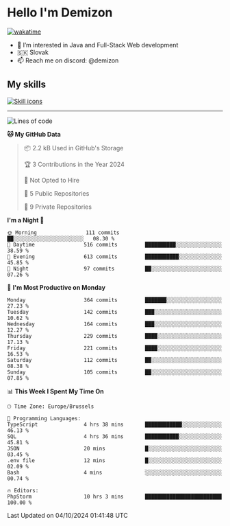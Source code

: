 # Hello I'm Demizon
[![wakatime](https://wakatime.com/badge/user/6ad1949f-d6d7-44f9-9eee-c35e54cc499b.svg)](https://wakatime.com/@6ad1949f-d6d7-44f9-9eee-c35e54cc499b)
- 👀 I’m interested in Java and Full-Stack Web development
- 🇸🇰 Slovak
- 📫 Reach me on discord: @demizon

## My skills
[![Skill icons](https://skillicons.dev/icons?i=java,js,ts,html,css,react,nextjs,tailwind,supabase,py,git,docker,linux,mysql,postgres,mongo&theme=dark)](https://github.com/Demizon3433)

---

<!--START_SECTION:waka-->
![Lines of code](https://img.shields.io/badge/From%20Hello%20World%20I%27ve%20Written-388.6%20thousand%20lines%20of%20code-blue)

**🐱 My GitHub Data** 

> 📦 2.2 kB Used in GitHub's Storage 
 > 
> 🏆 3 Contributions in the Year 2024
 > 
> 🚫 Not Opted to Hire
 > 
> 📜 5 Public Repositories 
 > 
> 🔑 9 Private Repositories 
 > 
**I'm a Night 🦉** 

```text
🌞 Morning                111 commits         ██░░░░░░░░░░░░░░░░░░░░░░░   08.30 % 
🌆 Daytime                516 commits         ██████████░░░░░░░░░░░░░░░   38.59 % 
🌃 Evening                613 commits         ███████████░░░░░░░░░░░░░░   45.85 % 
🌙 Night                  97 commits          ██░░░░░░░░░░░░░░░░░░░░░░░   07.26 % 
```
📅 **I'm Most Productive on Monday** 

```text
Monday                   364 commits         ███████░░░░░░░░░░░░░░░░░░   27.23 % 
Tuesday                  142 commits         ███░░░░░░░░░░░░░░░░░░░░░░   10.62 % 
Wednesday                164 commits         ███░░░░░░░░░░░░░░░░░░░░░░   12.27 % 
Thursday                 229 commits         ████░░░░░░░░░░░░░░░░░░░░░   17.13 % 
Friday                   221 commits         ████░░░░░░░░░░░░░░░░░░░░░   16.53 % 
Saturday                 112 commits         ██░░░░░░░░░░░░░░░░░░░░░░░   08.38 % 
Sunday                   105 commits         ██░░░░░░░░░░░░░░░░░░░░░░░   07.85 % 
```


📊 **This Week I Spent My Time On** 

```text
🕑︎ Time Zone: Europe/Brussels

💬 Programming Languages: 
TypeScript               4 hrs 38 mins       ████████████░░░░░░░░░░░░░   46.13 % 
SQL                      4 hrs 36 mins       ███████████░░░░░░░░░░░░░░   45.81 % 
JSON                     20 mins             █░░░░░░░░░░░░░░░░░░░░░░░░   03.45 % 
.env file                12 mins             █░░░░░░░░░░░░░░░░░░░░░░░░   02.09 % 
Bash                     4 mins              ░░░░░░░░░░░░░░░░░░░░░░░░░   00.74 % 

🔥 Editors: 
PhpStorm                 10 hrs 3 mins       █████████████████████████   100.00 % 
```


 Last Updated on 04/10/2024 01:41:48 UTC
<!--END_SECTION:waka-->
